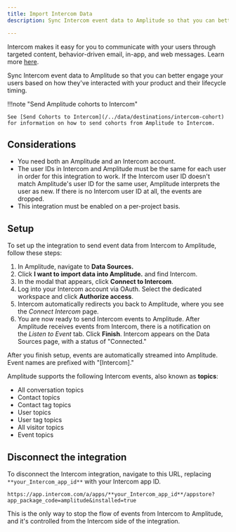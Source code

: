 ```yaml
---
title: Import Intercom Data
description: Sync Intercom event data to Amplitude so that you can better engage your users based on how they've interacted with your product and their lifecycle timing. 

---
```


Intercom makes it easy for you to communicate with your users through targeted content, behavior-driven email, in-app, and web messages. Learn more [here](https://www.intercom.com/help/en/articles/294-what-is-intercom).

Sync Intercom event data to Amplitude so that you can better engage your users based on how they've interacted with your product and their lifecycle timing. 

!!!note "Send Amplitude cohorts to Intercom"

    See [Send Cohorts to Intercom](/../data/destinations/intercom-cohort) for information on how to send cohorts from Amplitude to Intercom.

## Considerations

- You need both an Amplitude and an Intercom account.
- The user IDs in Intercom and Amplitude must be the same for each user in order for this integration to work. If the Intercom user ID doesn't match Amplitude's user ID for the same user, Amplitude interprets the user as new. If there is no Intercom user ID at all, the events are dropped.
- This integration must be enabled on a per-project basis.

## Setup

To set up the integration to send event data from Intercom to Amplitude, follow these steps:

1. In Amplitude, navigate to **Data Sources.**
2. Click **I want to import data into Amplitude.** and find Intercom.
3. In the modal that appears, click **Connect to Intercom**.
4. Log into your Intercom account via OAuth. Select the dedicated workspace and click **Authorize access**.
5. Intercom automatically redirects you back to Amplitude, where you see the *Connect Intercom* page.
6. You are now ready to send Intercom events to Amplitude. After Amplitude receives events from Intercom, there is a notification on the *Listen to Event* tab. Click **Finish**. Intercom appears on the Data Sources page, with a status of "Connected."

After you finish setup, events are automatically streamed into Amplitude. Event names are prefixed with "[Intercom]."

Amplitude supports the following Intercom events, also known as **topics**:

- All conversation topics
- Contact topics
- Contact tag topics
- User topics
- User tag topics
- All visitor topics
- Event topics

## Disconnect the integration

To disconnect the Intercom integration, navigate to this URL, replacing `**your_Intercom_app_id**` with your Intercom app ID.

`https://app.intercom.com/a/apps/**your_Intercom_app_id**/appstore?app_package_code=amplitude&installed=true`

This is the only way to stop the flow of events from Intercom to Amplitude, and it's controlled from the Intercom side of the integration.
